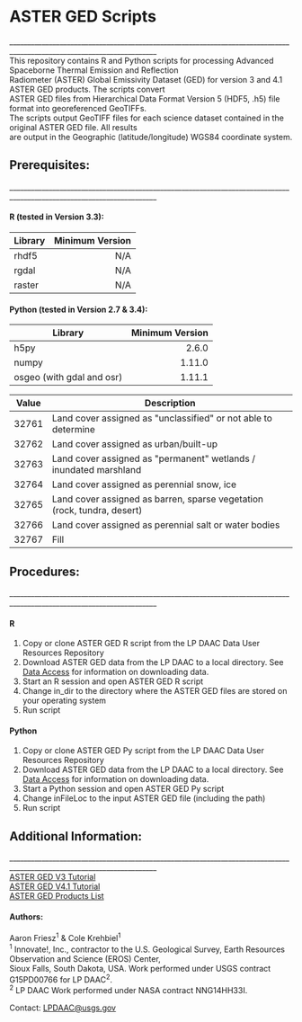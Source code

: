 # ASTER GED Scripts 
\_______________________________________________________________________________________________________________________  
This repository contains R and Python scripts for processing Advanced Spaceborne Thermal Emission and Reflection   
Radiometer (ASTER) Global Emissivity Dataset (GED) for version 3 and 4.1 ASTER GED products. The scripts convert   
ASTER GED files from Hierarchical Data Format Version 5 (HDF5, .h5) file format into georeferenced GeoTIFFs.   
The scripts output GeoTIFF files for each science dataset contained in the original ASTER GED file. All results   
are output in the Geographic (latitude/longitude) WGS84 coordinate system.     

## Prerequisites:
\_______________________________________________________________________________________________________________________  
#### R (tested in Version 3.3):  
  
Library   | Minimum Version          
----------| --------------: 
rhdf5     | N/A   
rgdal     | N/A          
raster    | N/A 

#### Python (tested in Version 2.7 & 3.4): 
   
Library                   | Minimum Version          
--------------------------| --------------: 
h5py                      | 2.6.0   
numpy                     | 1.11.0        
osgeo (with gdal and osr) | 1.11.1

|Value|Description|
|-------|----------------|
|32761|Land cover assigned as "unclassified" or not able to determine|
|32762|Land cover assigned as urban/built-up|
|32763|Land cover assigned as "permanent" wetlands / inundated marshland|
|32764|Land cover assigned as perennial snow, ice|
|32765|Land cover assigned as barren, sparse vegetation (rock, tundra, desert)|
|32766| Land cover assigned as perennial salt or water bodies|
|32767|Fill|

## Procedures:
\_______________________________________________________________________________________________________________________  
#### R
1. Copy or clone ASTER GED R script from the LP DAAC Data User Resources Repository  
2. Download ASTER GED data from the LP DAAC to a local directory. See [Data Access](https://lpdaac.usgs.gov/data_access) for information on downloading data.   
3. Start an R session and open ASTER GED R script  
4. Change in_dir to the directory where the ASTER GED files are stored on your operating system  
5. Run script  
#### Python 
1. Copy or clone ASTER GED Py script from the LP DAAC Data User Resources Repository
2. Download ASTER GED data from the LP DAAC to a local directory. See [Data Access](https://lpdaac.usgs.gov/data_access) for information on downloading data.    
3. Start a Python session and open ASTER GED Py script
4. Change inFileLoc to the input ASTER GED file (including the path)  
5. Run script  

## Additional Information:
\_______________________________________________________________________________________________________________________  
[ASTER GED V3 Tutorial](https://lpdaac.usgs.gov/user_resources/e_learning/how_convert_aster_ged_v3_science_datasets_georeferenced)   
[ASTER GED V4.1 Tutorial](https://lpdaac.usgs.gov/user_resources/e_learning/how_convert_aster_ged_v4_science_datasets_georeferenced)   
[ASTER GED Products List](https://lpdaac.usgs.gov/dataset_discovery/community/community_products_table)  
#### Authors:
Aaron Friesz<sup>1</sup> & Cole Krehbiel<sup>1</sup>   
<sup>1</sup> Innovate!, Inc., contractor to the U.S. Geological Survey, Earth Resources Observation and Science (EROS) Center,  
 Sioux Falls, South Dakota, USA. Work performed under USGS contract G15PD00766 for LP DAAC<sup>2</sup>.  
<sup>2</sup> LP DAAC Work performed under NASA contract NNG14HH33I.

Contact: LPDAAC@usgs.gov 